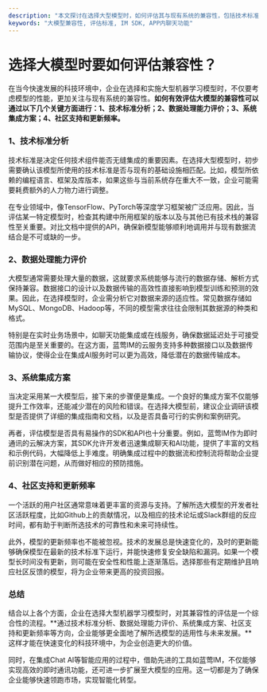 ```yaml
---
description: "本文探讨在选择大型模型时，如何评估其与现有系统的兼容性，包括技术标准、数据处理能力和集成方案等方面。"
keywords: "大模型兼容性, 评估标准, IM SDK, APP内聊天功能"
---
```

# 选择大模型时要如何评估兼容性？

在当今快速发展的科技环境中，企业在选择和实施大型机器学习模型时，不仅要考虑模型的性能，更加关注与现有系统的兼容性。**如何有效评估大模型的兼容性可以通过以下几个关键方面进行：1、技术标准分析；2、数据处理能力评价；3、系统集成方案；4、社区支持和更新频率。**

### 1、技术标准分析

技术标准是决定任何技术组件能否无缝集成的重要因素。在选择大型模型时，初步需要确认该模型所使用的技术标准是否与现有的基础设施相匹配。比如，模型所依赖的编程语言、框架及库版本，如果这些与当前系统存在重大不一致，企业可能需要耗费额外的人力物力进行调整。

在专业领域中，像TensorFlow、PyTorch等深度学习框架被广泛应用。因此，当评估某一特定模型时，检查其构建中所用框架的版本以及与其他已有技术栈的兼容性至关重要。对比文档中提供的API，确保新模型能够顺利地调用并与现有数据流结合是不可或缺的一步。

### 2、数据处理能力评价

大模型通常需要处理大量的数据，这就要求系统能够与流行的数据存储、解析方式保持兼容。数据接口的设计以及数据传输的高效性直接影响到模型训练和预测的效果。因此，在选择模型时，企业需分析它对数据来源的适应性。常见数据存储如MySQL、MongoDB、Hadoop等，不同的模型需求往往会限制其数据源的种类和格式。

特别是在实时业务场景中，如聊天功能集成或在线服务，确保数据延迟处于可接受范围内是至关重要的。在这方面，蓝莺IM的云服务支持多种数据接口以及数据传输协议，使得企业在集成AI服务时可以更为高效，降低潜在的数据传输成本。

### 3、系统集成方案

当决定采用某一大模型后，接下来的步骤便是集成。一个良好的集成方案不仅能够提升工作效率，还能减少潜在的风险和错误。在选择大模型前，建议企业调研该模型是否提供了详细的集成指南和文档，以及是否具备可行的实例和案例研究。

再者，评估模型是否具有易操作的SDK和API也十分重要。例如，蓝莺IM作为即时通讯的云解决方案，其SDK允许开发者迅速集成聊天和AI功能，提供了丰富的文档和示例代码，大幅降低上手难度。明确集成过程中的数据流和控制流将帮助企业提前识别潜在问题，从而做好相应的预防措施。

### 4、社区支持和更新频率

一个活跃的用户社区通常意味着更丰富的资源与支持。了解所选大模型的开发者社区活跃程度，比如Github上的贡献情况，以及相应的技术论坛或Slack群组的反应时间，都有助于判断所选技术的可靠性和未来可持续性。

此外，模型的更新频率也不能被忽视。技术的发展总是快速变化的，及时的更新能够确保模型在最新的技术标准下运行，并能快速修复安全缺陷和漏洞。如果一个模型长时间没有更新，则可能在安全性和性能上逐渐落后。选择那些有定期维护且响应社区反馈的模型，将为企业带来更高的投资回报。

### 总结

结合以上各个方面，企业在选择大型机器学习模型时，对其兼容性的评估是一个综合性的流程。**通过技术标准分析、数据处理能力评价、系统集成方案、社区支持和更新频率等方向，企业能够更全面地了解所选模型的适用性与未来发展。**这样才能在快速变化的科技环境中，为企业创造更大的价值。

同时，在集成Chat AI等智能应用的过程中，借助先进的工具如蓝莺IM，不仅能够实现高效的即时通讯功能，还可进一步扩展至大模型的应用。这一切都是为了确保企业能够快速领跑市场，实现智能化转型。
